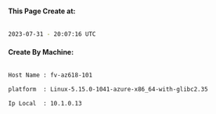 
   
#### This Page Create at:

```bash

2023-07-31 - 20:07:16 UTC

```

#### Create By Machine:

```bash

Host Name : fv-az618-101

platform  : Linux-5.15.0-1041-azure-x86_64-with-glibc2.35

Ip Local  : 10.1.0.13

```

